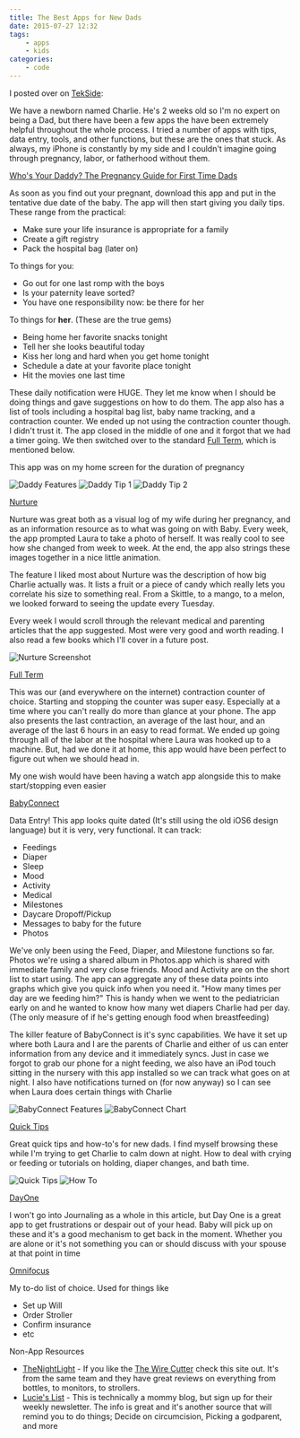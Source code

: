 ```yaml
---
title: The Best Apps for New Dads
date: 2015-07-27 12:32
tags:
    - apps
    - kids
categories:
    - code
---
```


I posted over on [TekSide](http://tekside.net/iphonaddict/2015/7/15/the-best-apps-for-new-dads "TekSide"):

We have a newborn named Charlie. He's 2 weeks old so I'm no expert on being a Dad, but there have been a few apps the have been extremely helpful throughout the whole process. I tried a number of apps with tips, data entry, tools, and other functions, but these are the ones that stuck. As always, my iPhone is constantly by my side and I couldn't imagine going through pregnancy, labor, or fatherhood without them. 

[Who's Your Daddy? The Pregnancy Guide for First Time Dads](http://apple.co/1O6Fg0E)

As soon as you find out your pregnant, download this app and put in the tentative due date of the baby. The app will then start giving you daily tips. These range from the practical:

* Make sure your life insurance is appropriate for a family
* Create a gift registry
* Pack the hospital bag (later on)

To things for you:

* Go out for one last romp with the boys
* Is your paternity leave sorted?
* You have one responsibility now: be there for her

To things for **her**. (These are the true gems)

* Being home her favorite snacks tonight
* Tell her she looks beautiful today
* Kiss her long and hard when you get home tonight
* Schedule a date at your favorite place tonight
* Hit the movies one last time

These daily notification were HUGE. They let me know when I should be doing things and gave suggestions on how to do them. The app also has a list of tools including a hospital bag list, baby name tracking, and a contraction counter. We ended up not using the contraction counter though. I didn't trust it. The app closed in the middle of one and it forgot that we had a timer going. We then switched over to the standard [Full Term](http://apple.co/1O6Foxb), which is mentioned below.

This app was on my home screen for the duration of pregnancy

![Daddy Features](https://farm1.staticflickr.com/490/19535083889_fc74ddc6d8_o_d.png)
![Daddy Tip 1](https://farm1.staticflickr.com/341/19100803003_f49e041b03_o_d.png)
![Daddy Tip 2](https://farm1.staticflickr.com/308/19695513376_43bb959f3a_o_d.png)

[Nurture](http://apple.co/1CHgsMa)

Nurture was great both as a visual log of my wife during her pregnancy, and as an information resource as to what was going on with Baby.  Every week, the app prompted Laura to take a photo of herself. It was really cool to see how she changed from week to week. At the end, the app also strings these images together in a nice little animation.

The feature I liked most about Nurture was the description of how big Charlie actually was.  It lists a fruit or a piece of candy which really lets you correlate his size to something real. From a Skittle, to a mango, to a melon, we looked forward to seeing the update every Tuesday.

Every week I would scroll through the relevant medical and parenting articles that the app suggested. Most were very good and worth reading. I also read a few books which I'll cover in a future post.

![Nurture Screenshot](https://farm1.staticflickr.com/268/19101397623_e102831237_o_d.png)

[Full Term](http://apple.co/1O6Foxb)

This was our (and everywhere on the internet) contraction counter of choice. Starting and stopping the counter was super easy. Especially at a time where you can't really do more than glance at your phone. The app also presents the last contraction, an average of the last hour, and an average of the last 6 hours in an easy to read format. We ended up going through all of the labor at the hospital where Laura was hooked up to a machine. But, had we done it at home, this app would have been perfect to figure out when we should head in.

My one wish would have been having a watch app alongside this to make start/stopping even easier

[BabyConnect](http://apple.co/1CHgoMc)

Data Entry! This app looks quite dated (It's still using the old iOS6 design language) but it is very, very functional.  It can track:

* Feedings
* Diaper
* Sleep
* Mood
* Activity
* Medical
* Milestones
* Daycare Dropoff/Pickup
* Messages to baby for the future
* Photos

We've only been using the Feed, Diaper, and Milestone functions so far. Photos we're using a shared album in Photos.app which is shared with immediate family and very close friends.  Mood and Activity are on the short list to start using. The app can aggregate any of these data points into graphs which give you quick info when you need it. "How many times per day are we feeding him?" This is handy when we went to the pediatrician early on and he wanted to know how many wet diapers Charlie had per day. (The only measure of if he's getting enough food when breastfeeding)

The killer feature of BabyConnect is it's sync capabilities. We have it set up where both Laura and I are the parents of Charlie and either of us can enter information from any device and it immediately syncs. Just in case we forgot to grab our phone for a night feeding, we also have an iPod touch sitting in the nursery with this app installed so we can track what goes on at night.  I also have notifications turned on (for now anyway) so I can see when Laura does certain things with Charlie

![BabyConnect Features](https://farm1.staticflickr.com/274/19100802803_1e098e6101_o_d.png)
![BabyConnect Chart](https://farm1.staticflickr.com/558/19726310291_212508717f_o_d.png)

[Quick Tips](http://apple.co/1CHg9kn)

Great quick tips and how-to's for new dads. I find myself browsing these while I'm trying to get Charlie to calm down at night. How to deal with crying or feeding  or tutorials on holding, diaper changes, and bath time.

![Quick Tips](https://farm1.staticflickr.com/483/19099268484_68f0d377cc_o_d.png)
![How To](https://farm1.staticflickr.com/466/19721849935_d39099a900_o_d.png)

[DayOne](http://apple.co/1CHgy6p)

I won't go into Journaling as a whole in this article, but Day One is a great app to get frustrations or despair out of your head. Baby will pick up on these and it's a good mechanism to get back in the moment. Whether you are alone or it's not something you can or should discuss with your spouse at that point in time

[Omnifocus](http://apple.co/1CHgCmI)

My to-do list of choice. Used for things like

* Set up Will
* Order Stroller
* Confirm insurance
* etc

Non-App Resources

* [TheNightLight](http://thenightlight.com/) - If you like the [The Wire Cutter](http://thewirecutter.com/) check this site out. It's from the same team and they have great reviews on everything from bottles, to monitors, to strollers.
* [Lucie's List](http://www.lucieslist.com/) - This is technically a mommy blog, but sign up for their weekly newsletter. The info is great and it's another source that will remind you to do things; Decide on circumcision, Picking a godparent, and more

